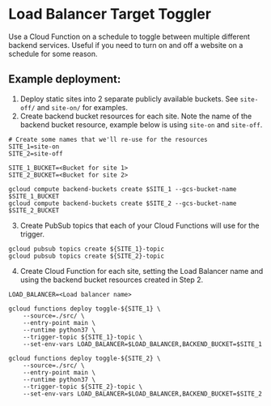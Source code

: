 # Load Balancer Target Toggler

Use a Cloud Function on a schedule to toggle between multiple different backend services. Useful if you need to turn on and off a website on a schedule for some reason.

## Example deployment:
1. Deploy static sites into 2 separate publicly available buckets. See `site-off/` and `site-on/` for examples.
2. Create backend bucket resources for each site. Note the name of the backend bucket resource, example below is using `site-on` and `site-off`.
```
# Create some names that we'll re-use for the resources
SITE_1=site-on
SITE_2=site-off

SITE_1_BUCKET=<Bucket for site 1>
SITE_2_BUCKET=<Bucket for site 2>

gcloud compute backend-buckets create $SITE_1 --gcs-bucket-name $SITE_1_BUCKET
gcloud compute backend-buckets create $SITE_2 --gcs-bucket-name $SITE_2_BUCKET
```
3. Create PubSub topics that each of your Cloud Functions will use for the trigger.
```
gcloud pubsub topics create ${SITE_1}-topic
gcloud pubsub topics create ${SITE_2}-topic
```
4. Create Cloud Function for each site, setting the Load Balancer name and using the backend bucket resources created in Step 2.
```
LOAD_BALANCER=<Load balancer name>

gcloud functions deploy toggle-${SITE_1} \
    --source=./src/ \
    --entry-point main \
    --runtime python37 \
    --trigger-topic ${SITE_1}-topic \
    --set-env-vars LOAD_BALANCER=$LOAD_BALANCER,BACKEND_BUCKET=$SITE_1

gcloud functions deploy toggle-${SITE_2} \
    --source=./src/ \
    --entry-point main \
    --runtime python37 \
    --trigger-topic ${SITE_2}-topic \
    --set-env-vars LOAD_BALANCER=$LOAD_BALANCER,BACKEND_BUCKET=$SITE_2
```
